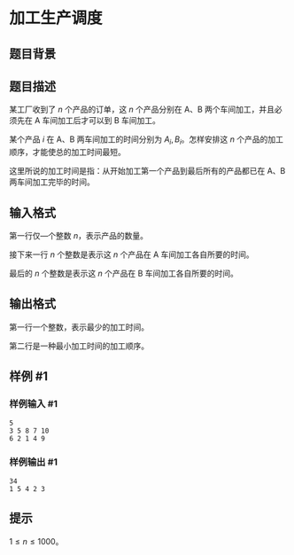 # 加工生产调度

## 题目背景



## 题目描述

某工厂收到了 $n$ 个产品的订单，这 $n$ 个产品分别在 A、B 两个车间加工，并且必须先在 A 车间加工后才可以到 B 车间加工。

某个产品 $i$ 在 A、B 两车间加工的时间分别为 $A_i,B_i$。怎样安排这 $n$ 个产品的加工顺序，才能使总的加工时间最短。

这里所说的加工时间是指：从开始加工第一个产品到最后所有的产品都已在 A、B 两车间加工完毕的时间。


## 输入格式

第一行仅—个整数 $n$，表示产品的数量。

接下来一行 $n$ 个整数是表示这 $n$ 个产品在 A 车间加工各自所要的时间。

最后的 $n$ 个整数是表示这 $n$ 个产品在 B 车间加工各自所要的时间。


## 输出格式

第一行一个整数，表示最少的加工时间。

第二行是一种最小加工时间的加工顺序。


## 样例 #1

### 样例输入 #1
```
5
3 5 8 7 10
6 2 1 4 9
```

### 样例输出 #1

```
34
1 5 4 2 3
```

## 提示

$1\leq n\leq 1000$。

